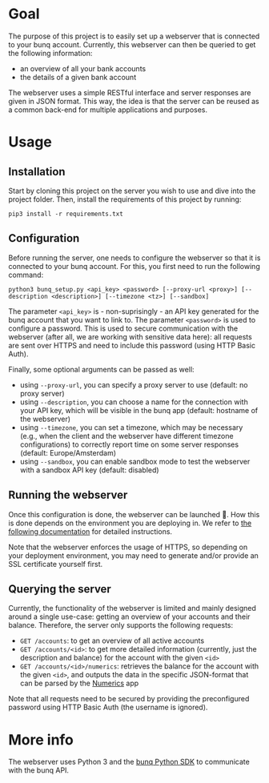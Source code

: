 # Goal

The purpose of this project is to easily set up a webserver that is connected to your bunq account.
Currently, this webserver can then be queried to get the following information:

- an overview of all your bank accounts
- the details of a given bank account

The webserver uses a simple RESTful interface and server responses are given in JSON format.
This way, the idea is that the server can be reused as a common back-end for multiple applications and purposes.

# Usage

## Installation

Start by cloning this project on the server you wish to use and dive into the project folder.
Then, install the requirements of this project by running:
```
pip3 install -r requirements.txt
```
## Configuration

Before running the server, one needs to configure the webserver so that it is connected to your bunq account.
For this, you first need to run the following command:

```
python3 bunq_setup.py <api_key> <password> [--proxy-url <proxy>] [--description <description>] [--timezone <tz>] [--sandbox]
```

The parameter ``<api_key>`` is - non-suprisingly - an API key generated for the bunq account that you want to link to.
The parameter ``<password>`` is used to configure a password.
This is used to secure communication with the webserver (after all, we are working with sensitive data here): all requests are sent over HTTPS and need to include this password (using HTTP Basic Auth).

Finally, some optional arguments can be passed as well: 
- using ``--proxy-url``, you can specify a proxy server to use (default: no proxy server)
- using ``--description``, you can choose a name for the connection with your API key, which will be visible in the bunq app (default: hostname of the webserver)
- using ``--timezone``, you can set a timezone, which may be necessary (e.g., when the client and the webserver have different timezone configurations) to correctly report time on some server responses (default: Europe/Amsterdam)
- using ``--sandbox``, you can enable sandbox mode to test the webserver with a sandbox API key (default: disabled)

## Running the webserver

Once this configuration is done, the webserver can be launched :rocket:.
How this is done depends on the environment you are deploying in.
We refer to [the following documentation](https://flask.palletsprojects.com/en/1.0.x/deploying/#deployment) for detailed instructions.

Note that the webserver enforces the usage of HTTPS, so depending on your deployment environment, you may need to generate and/or provide an SSL certificate yourself first.

## Querying the server

Currently, the functionality of the webserver is limited and mainly designed around a single use-case: getting an overview of your accounts and their balance.
Therefore, the server only supports the following requests:
- ``GET /accounts``: to get an overview of all active accounts
- ``GET /accounts/<id>``: to get more detailed information (currently, just the description and balance) for the account with the given ``<id>``
- ``GET /accounts/<id>/numerics``: retrieves the balance for the account with the given ``<id>``, and outputs the data in the specific JSON-format that can be parsed by the [Numerics](https://cynapse.com/numerics/) app

Note that all requests need to be secured by providing the preconfigured password using HTTP Basic Auth (the username is ignored).

# More info

The webserver uses Python 3 and the [bunq Python SDK](https://github.com/bunq/sdk_python) to communicate with the bunq API.
